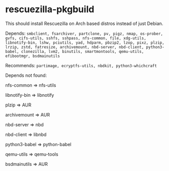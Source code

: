 # rescuezilla-pkgbuild
This should install Rescuezilla on Arch based distros instead of just Debian.

Depends: `smbclient, fsarchiver, partclone, pv, pigz, nmap, os-prober, gvfs, cifs-utils, sshfs, sshpass, nfs-common, file, xdg-utils, libnotify-bin, lshw, pciutils, yad, hdparm, pbzip2, lzop, pixz, plzip, lrzip, zstd, fatresize, archivemount, nbd-server, nbd-client, python3-babel, clonezilla, lvm2, binutils, smartmontools, qemu-utils, efibootmgr, bsdmainutils`

Recommends: `partimage, ecryptfs-utils, nbdkit, python3-whichcraft`

Depends not found:

nfs-common	=>	nfs-utils

libnotify-bin	=>	libnotify

plzip	=>	AUR

archivemount	=>	AUR

nbd-server	=>	nbd

nbd-client	=>	libnbd

python3-babel	=>	python-babel

qemu-utils	=>	qemu-tools

bsdmainutils	=>	AUR

